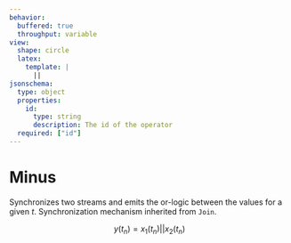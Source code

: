 ```yaml
---
behavior:
  buffered: true
  throughput: variable
view:
  shape: circle
  latex:
    template: |
      ||
jsonschema:
  type: object
  properties:
    id:
      type: string
      description: The id of the operator
  required: ["id"]
---
```


# Minus
Synchronizes two streams and emits the or-logic between the values for a given $t$. 
Synchronization mechanism inherited from `Join`.

$$y(t_n)=x_1(t_n) || x_2(t_n)$$